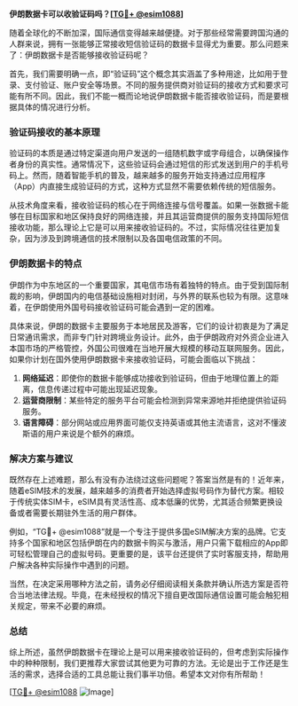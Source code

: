 **伊朗数据卡可以收验证码吗？[[TG💪+ @esim1088](https://t.me/s/esim1088)]**

随着全球化的不断加深，国际通信变得越来越便捷。对于那些经常需要跨国沟通的人群来说，拥有一张能够正常接收短信验证码的数据卡显得尤为重要。那么问题来了：伊朗数据卡是否能够接收验证码呢？

首先，我们需要明确一点，即“验证码”这个概念其实涵盖了多种用途，比如用于登录、支付验证、账户安全等场景。不同的服务提供商对验证码的接收方式和要求可能有所不同。因此，我们不能一概而论地说伊朗数据卡能否接收验证码，而是要根据具体的情况进行分析。

### 验证码接收的基本原理

验证码的本质是通过特定渠道向用户发送的一组随机数字或字母组合，以确保操作者身份的真实性。通常情况下，这些验证码会通过短信的形式发送到用户的手机号码上。然而，随着智能手机的普及，越来越多的服务开始支持通过应用程序（App）内直接生成验证码的方式，这种方式显然不需要依赖传统的短信服务。

从技术角度来看，接收验证码的核心在于网络连接与信号覆盖。如果一张数据卡能够在目标国家和地区保持良好的网络连接，并且其运营商提供的服务支持国际短信接收功能，那么理论上它是可以用来接收验证码的。不过，实际情况往往更加复杂，因为涉及到跨境通信的技术限制以及各国电信政策的不同。

### 伊朗数据卡的特点

伊朗作为中东地区的一个重要国家，其电信市场有着独特的特点。由于受到国际制裁的影响，伊朗国内的电信基础设施相对封闭，与外界的联系也较为有限。这意味着，在伊朗使用外国号码接收验证码可能会遇到一定的困难。

具体来说，伊朗的数据卡主要服务于本地居民及游客，它们的设计初衷是为了满足日常通讯需求，而非专门针对跨境业务设计。此外，由于伊朗政府对外资企业进入本国市场的严格管控，外国公司很难在当地开展大规模的移动互联网服务。因此，如果你计划在国外使用伊朗数据卡来接收验证码，可能会面临以下挑战：

1. **网络延迟**：即使你的数据卡能够成功接收到验证码，但由于地理位置上的距离，信息传递过程中可能出现延迟现象。
2. **运营商限制**：某些特定的服务平台可能会检测到异常来源地并拒绝提供验证码服务。
3. **语言障碍**：部分网站或应用界面可能仅支持英语或其他主流语言，这对不懂波斯语的用户来说是个额外的麻烦。

### 解决方案与建议

既然存在上述难题，那么有没有办法绕过这些问题呢？答案当然是有的！近年来，随着eSIM技术的发展，越来越多的消费者开始选择虚拟号码作为替代方案。相较于传统实体SIM卡，eSIM具有灵活性高、成本低廉的优势，尤其适合频繁更换设备或者需要长期驻外生活的用户群体。

例如，“TG💪+ @esim1088”就是一个专注于提供多国eSIM解决方案的品牌。它支持多个国家和地区包括伊朗在内的数据卡购买与激活，用户只需下载相应的App即可轻松管理自己的虚拟号码。更重要的是，该平台还提供了实时客服支持，帮助用户解决各种实际操作中遇到的问题。

当然，在决定采用哪种方法之前，请务必仔细阅读相关条款并确认所选方案是否符合当地法律法规。毕竟，在未经授权的情况下擅自更改国际通信设置可能会触犯相关规定，带来不必要的麻烦。

### 总结

综上所述，虽然伊朗数据卡在理论上是可以用来接收验证码的，但考虑到实际操作中的种种限制，我们更推荐大家尝试其他更为可靠的方法。无论是出于工作还是生活的需求，选择合适的工具总能让我们事半功倍。希望本文对你有所帮助！

[[TG💪+ @esim1088](https://t.me/s/esim1088) ![Image](https://i.postimg.cc/4NQfJmqS/Snipaste-2025-05-13-00-14-12.png)]